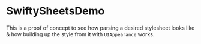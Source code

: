 # SwiftySheetsDemo

This is a proof of concept to see how parsing a desired stylesheet looks like & how building up the style from it with `UIAppearance` works.  
